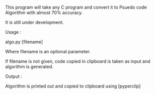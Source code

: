 This program will take any C program and convert it to Psuedo code Algorithm with almost 70% accuracy.

It is still under development.

Usage :

algo.py [filename]

Where filename is an optional parameter.

If filename is not given, code copied in clipboard is taken as input and algorithm is generated.

Output :

Algorithm is printed out and copied to clipboard using [pyperclip]

